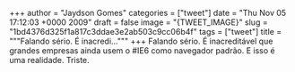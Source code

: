 
+++
author = "Jaydson Gomes"
categories = ["tweet"]
date = "Thu Nov 05 17:12:03 +0000 2009"
draft = false
image = "{TWEET_IMAGE}"
slug = "1bd4376d325f1a817c3ddae3e2ab503c9cc06b4f"
tags = ["tweet"]
title = """Falando sério. É inacredi..."""
+++
Falando sério. É inacreditável que grandes empresas ainda usem o #IE6 como navegador padrão. E isso é uma realidade. Triste.
